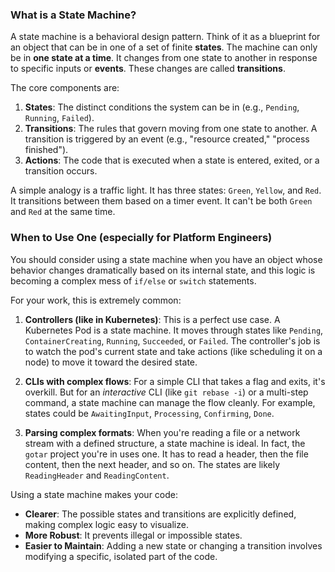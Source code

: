 ### What is a State Machine?

A state machine is a behavioral design pattern. Think of it as a blueprint for an object that can be in one of a set of finite **states**. The machine can only be in **one state at a time**. It changes from one state to another in response to specific inputs or **events**. These changes are called **transitions**.

The core components are:
1.  **States**: The distinct conditions the system can be in (e.g., `Pending`, `Running`, `Failed`).
2.  **Transitions**: The rules that govern moving from one state to another. A transition is triggered by an event (e.g., "resource created," "process finished").
3.  **Actions**: The code that is executed when a state is entered, exited, or a transition occurs.

A simple analogy is a traffic light. It has three states: `Green`, `Yellow`, and `Red`. It transitions between them based on a timer event. It can't be both `Green` and `Red` at the same time.

### When to Use One (especially for Platform Engineers)

You should consider using a state machine when you have an object whose behavior changes dramatically based on its internal state, and this logic is becoming a complex mess of `if/else` or `switch` statements.

For your work, this is extremely common:

1.  **Controllers (like in Kubernetes)**: This is a perfect use case. A Kubernetes Pod is a state machine. It moves through states like `Pending`, `ContainerCreating`, `Running`, `Succeeded`, or `Failed`. The controller's job is to watch the pod's current state and take actions (like scheduling it on a node) to move it toward the desired state.

2.  **CLIs with complex flows**: For a simple CLI that takes a flag and exits, it's overkill. But for an *interactive* CLI (like `git rebase -i`) or a multi-step command, a state machine can manage the flow cleanly. For example, states could be `AwaitingInput`, `Processing`, `Confirming`, `Done`.

3.  **Parsing complex formats**: When you're reading a file or a network stream with a defined structure, a state machine is ideal. In fact, the `gotar` project you're in uses one. It has to read a header, then the file content, then the next header, and so on. The states are likely `ReadingHeader` and `ReadingContent`.

Using a state machine makes your code:
*   **Clearer**: The possible states and transitions are explicitly defined, making complex logic easy to visualize.
*   **More Robust**: It prevents illegal or impossible states.
*   **Easier to Maintain**: Adding a new state or changing a transition involves modifying a specific, isolated part of the code.
